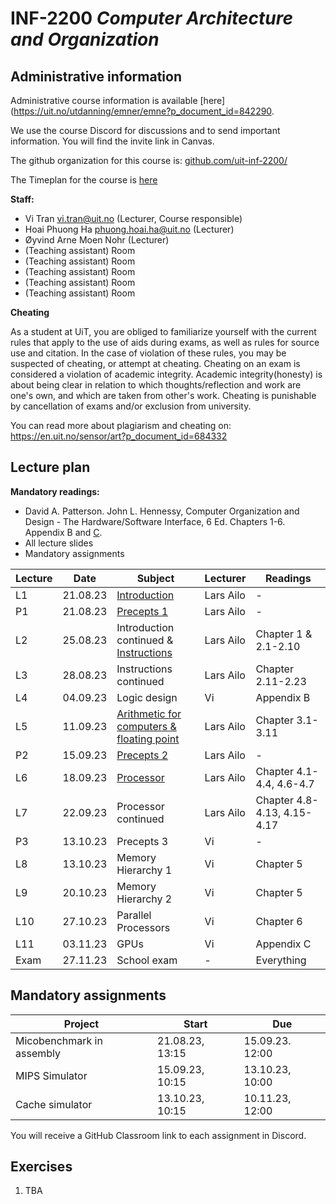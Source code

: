 # INF-2200 *Computer Architecture and Organization*

## Administrative information

Administrative course information is available [here](https://uit.no/utdanning/emner/emne?p_document_id=842290.

We use the course Discord for discussions and to send important information. You will find the invite link in Canvas.

The github organization for this course is: [github.com/uit-inf-2200/](https://github.com/uit-inf-2200)

The Timeplan for the course is [here](https://tp.educloud.no/uit/timeplan/timeplan.php?id%5B%5D=INF-2200%2C1&type=course&sem=24h&campus=&hide_old=1)

**Staff:**
* Vi Tran <vi.tran@uit.no> (Lecturer, Course responsible)
* Hoai Phuong Ha <phuong.hoai.ha@uit.no> (Lecturer)
* Øyvind Arne Moen Nohr (Lecturer)
* (Teaching assistant) Room 
* (Teaching assistant) Room
* (Teaching assistant) Room
* (Teaching assistant) Room
* (Teaching assistant) Room 

**Cheating**

As a student at UiT, you are obliged to familiarize yourself with the current rules that apply to the use of aids during exams, as well as rules for source use and citation. In the case of violation of these rules, you may be suspected of cheating, or attempt at cheating. Cheating on an exam is considered a violation of academic integrity. Academic integrity(honesty) is about being clear in relation to which thoughts/reflection and work are one's own, and which are taken from other's work. Cheating is punishable by cancellation of exams and/or exclusion from university.

You can read more about plagiarism and cheating on: https://en.uit.no/sensor/art?p_document_id=684332

## Lecture plan

**Mandatory readings:**
* David A. Patterson. John L. Hennessy, Computer Organization and Design - The Hardware/Software Interface, 6 Ed. Chapters 1-6. Appendix B and [C](https://www.elsevier.com/__data/assets/pdf_file/0010/1191376/Appendix-C.PDF).
* All lecture slides
* Mandatory assignments

| Lecture   	| Date		    | Subject	  | Lecturer | Readings |
|-------------|-------------|-----------|----------|----------|
| L1   | 21.08.23 | [Introduction](https://docs.google.com/presentation/d/1P42TATl1fnBE5vvUFk6Cu8ynnlmhNhiaYv3bjFjNBEU/edit#slide=id.p1) | Lars Ailo | - |
| P1   | 21.08.23 | [Precepts 1](https://docs.google.com/presentation/d/1T6AUhG6n-Mjw350jJF--T97camFHch9Lccr-5Sib7Qw/edit#slide=id.p1)   | Lars Ailo | - |
| L2   | 25.08.23 | Introduction continued & [Instructions](https://docs.google.com/presentation/d/1kmcQsf-HKe05rcu1FJxWXarVW3p8xRZTcQn9NXJQWKE/edit#slide=id.p1) | Lars Ailo | Chapter 1 & 2.1-2.10   |
| L3   | 28.08.23 | Instructions continued | Lars Ailo  | Chapter 2.11-2.23 |
| L4   | 04.09.23 | Logic design   | Vi         | Appendix B |
| L5   | 11.09.23 | [Arithmetic for computers & floating point](https://docs.google.com/presentation/d/1eo-mdT8Go4qPhTj-mt8Mfg0Ar9kuwy-hfoCnMTT2O6U/edit#slide=id.p1)  | Lars Ailo | Chapter 3.1-3.11  |
| P2   | 15.09.23 | [Precepts 2](https://docs.google.com/presentation/d/1HVEcJrchEgUBM6RrPTuOwDxNlCS_mYfSztFS-4LNkfg/edit#slide=id.p1)   | Lars Ailo | -          |
| L6   | 18.09.23 | [Processor](https://docs.google.com/presentation/d/1oDiF5tN8I2bOCf79YcKom_Ln5ausxB6BPmSwBYbm5Z8/edit)  | Lars Ailo | Chapter 4.1-4.4, 4.6-4.7 |
| L7   | 22.09.23 | Processor continued  | Lars Ailo | Chapter 4.8-4.13, 4.15-4.17 |
| P3   | 13.10.23 | Precepts 3   | Vi        | -          |
| L8   | 13.10.23 | Memory Hierarchy 1       | Vi         | Chapter 5 |
| L9   | 20.10.23 | Memory Hierarchy 2       | Vi         | Chapter 5 |
| L10  | 27.10.23 | Parallel Processors        | Vi         | Chapter 6 |
| L11  | 03.11.23 | GPUs                       | Vi        | Appendix C |
| Exam | 27.11.23 | School exam  | -         | Everything |            

## Mandatory assignments

| Project                   |	Start           | Due             |
|---------------------------|-----------------|-----------------|
| Micobenchmark in assembly | 21.08.23, 13:15 | 15.09.23. 12:00 |
| MIPS Simulator            | 15.09.23, 10:15 | 13.10.23, 10:00 |
| Cache simulator           | 13.10.23, 10:15 | 10.11.23, 12:00 |

You will receive a GitHub Classroom link to each assignment in Discord. 

## Exercises

1. TBA
